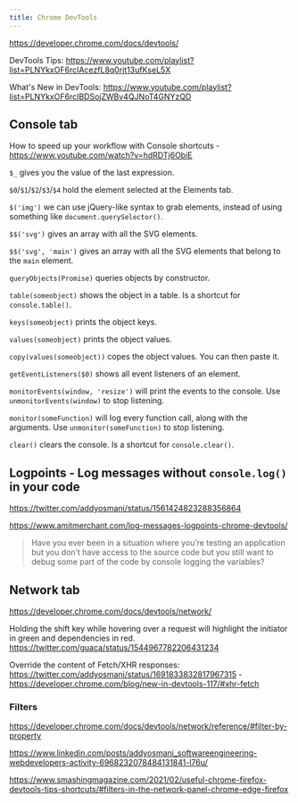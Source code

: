 ```yaml
---
title: Chrome DevTools
---
```


https://developer.chrome.com/docs/devtools/

DevTools Tips: https://www.youtube.com/playlist?list=PLNYkxOF6rcIAcezfL8q0rjt13ufKseL5X

What's New in DevTools: https://www.youtube.com/playlist?list=PLNYkxOF6rcIBDSojZWBv4QJNoT4GNYzQD

## Console tab

How to speed up your workflow with Console shortcuts - https://www.youtube.com/watch?v=hdRDTj6ObiE

`$_` gives you the value of the last expression.

`$0`/`$1`/`$2`/`$3`/`$4` hold the element selected at the Elements tab.

`$('img')` we can use jQuery-like syntax to grab elements, instead of using something like `document.querySelector()`.

`$$('svg')` gives an array with all the SVG elements.

`$$('svg', 'main')` gives an array with all the SVG elements that belong to the `main` element.

`queryObjects(Promise)` queries objects by constructor.

`table(someobject)` shows the object in a table. Is a shortcut for `console.table()`.

`keys(someobject)` prints the object keys.

`values(someobject)` prints the object values.

`copy(values(someobject))` copes the object values. You can then paste it.

`getEventListeners($0)` shows all event listeners of an element.

`monitorEvents(window, 'resize')` will print the events to the console. Use `unmonitorEvents(window)` to stop listening.

`monitor(someFunction)` will log every function call, along with the arguments. Use `unmonitor(someFunction)` to stop listening.

`clear()` clears the console. Is a shortcut for `console.clear()`.

## Logpoints - Log messages without `console.log()` in your code

https://twitter.com/addyosmani/status/1561424823288356864

https://www.amitmerchant.com/log-messages-logpoints-chrome-devtools/

> Have you ever been in a situation where you’re testing an application but you don’t have access to the source code but you still want to debug some part of the code by console logging the variables?

## Network tab

https://developer.chrome.com/docs/devtools/network/

Holding the shift key while hovering over a request will highlight the initiator in green and dependencies in red. https://twitter.com/guaca/status/1544967782206431234

Override the content of Fetch/XHR responses: https://twitter.com/addyosmani/status/1691833832817967315 - https://developer.chrome.com/blog/new-in-devtools-117/#xhr-fetch

### Filters

https://developer.chrome.com/docs/devtools/network/reference/#filter-by-property

https://www.linkedin.com/posts/addyosmani_softwareengineering-webdevelopers-activity-6968232078484131841-l76u/

https://www.smashingmagazine.com/2021/02/useful-chrome-firefox-devtools-tips-shortcuts/#filters-in-the-network-panel-chrome-edge-firefox
